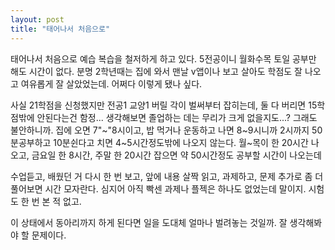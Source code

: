 ```yaml
---
layout: post
title: "태어나서 처음으로"
---
```

태어나서 처음으로 예습 복습을 철저하게 하고 있다. 5전공이니 월화수목 토일 공부만 해도 시간이 없다.
분명 2학년때는 집에 와서 맨날 v앱이나 보고 살아도 학점도 잘 나오고 여유롭게 잘 살았었는데. 어쩌다 이렇게 됐나 싶다.

사실 21학점을 신청했지만 전공1 교양1 버릴 각이 벌써부터 잡히는데, 둘 다 버리면 15학점밖에 안된다는건 함정...
생각해보면 졸업하는 데는 무리가 크게 없을지도...? 그래도 불안하니까.
집에 오면 7"~"8시이고, 밥 먹거나 운동하고 나면 8~9시니까 2시까지 50분공부하고 10분쉰다고 치면 4~5시간정도밖에 나오지 않는다.
월~목이 한 20시간 나오고, 금요일 한 8시간, 주말 한 20시간 잡으면 약 50시간정도 공부할 시간이 나오는데

수업듣고, 배웠던 거 다시 한 번 보고, 앞에 내용 살짝 읽고, 과제하고, 문제 추가로 좀 더 풀어보면 시간 모자란다.
심지어 아직 빡센 과제나 플젝은 하나도 없었는데 말이지. 시험도 한 번 본 적 없고.

이 상태에서 동아리까지 하게 된다면 일을 도대체 얼마나 벌려놓는 것일까. 잘 생각해봐야 할 문제이다.
